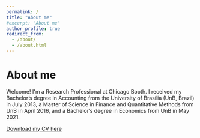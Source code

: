```yaml
---
permalink: /
title: "About me"
#excerpt: "About me"
author_profile: true
redirect_from: 
  - /about/
  - /about.html
---
```


About me
======
Welcome! I'm a Research Professional at Chicago Booth. I received my Bachelor’s degree in Accounting from the University of Brasília (UnB, Brazil) in July 2013, a Master of Science in Finance and Quantitative Methods from UnB in April 2016, and a Bachelor’s degree in Economics from UnB in May 2021.

[Download my CV here](http://pcsbezerra.github.io/files/cv.pdf)



